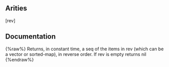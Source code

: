## Arities
[rev]

## Documentation
{%raw%}
Returns, in constant time, a seq of the items in rev (which
  can be a vector or sorted-map), in reverse order. If rev is empty returns nil
{%endraw%}
